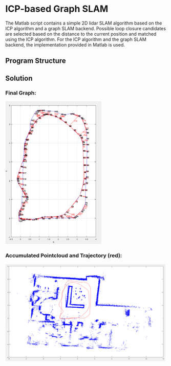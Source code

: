 # ICP-based Graph SLAM
The Matlab script contains a simple 2D lidar SLAM algorithm based on the ICP algorithm and a graph SLAM backend.
Possible loop closure candidates are selected based on the distance to the current position and matched using the ICP algorithm.
For the ICP algorithm and the graph SLAM backend, the implementation provided in Matlab is used.
## Program Structure

## Solution
### Final Graph:
<img src="Graph.PNG" alt="drawing" width="300"/>

### Accumulated Pointcloud and Trajectory (red):
<img src="solution_pc_traj.PNG" alt="drawing" width="500"/>
